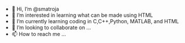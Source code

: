 - 👋 Hi, I’m @smatroja
- 👀 I’m interested in learning what can be made using HTML
- 🌱 I’m currently learning coding in C,C++,Python, MATLAB, and HTML
- 💞️ I’m looking to collaborate on ...
- 📫 How to reach me ...

<!---
smatroja/smatroja is a ✨ special ✨ repository because its `README.md` (this file) appears on your GitHub profile.
You can click the Preview link to take a look at your changes.
--->
